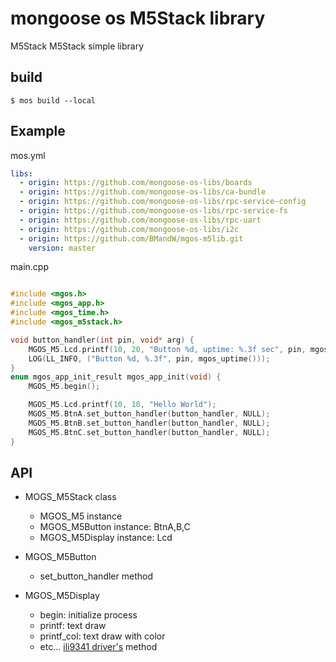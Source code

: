 # mongoose os M5Stack library

M5Stack M5Stack simple library

## build

```
$ mos build --local
```

## Example

mos.yml
```yaml
libs:
  - origin: https://github.com/mongoose-os-libs/boards
  - origin: https://github.com/mongoose-os-libs/ca-bundle
  - origin: https://github.com/mongoose-os-libs/rpc-service-config
  - origin: https://github.com/mongoose-os-libs/rpc-service-fs
  - origin: https://github.com/mongoose-os-libs/rpc-uart
  - origin: https://github.com/mongoose-os-libs/i2c
  - origin: https://github.com/BMandW/mgos-m5lib.git
    version: master

```

main.cpp
```cpp

#include <mgos.h>
#include <mgos_app.h>
#include <mgos_time.h>
#include <mgos_m5stack.h>

void button_handler(int pin, void* arg) {
    MGOS_M5.Lcd.printf(10, 20, "Button %d, uptime: %.3f sec", pin, mgos_uptime());
    LOG(LL_INFO, ("Button %d, %.3f", pin, mgos_uptime()));
}
enum mgos_app_init_result mgos_app_init(void) {
    MGOS_M5.begin();

    MGOS_M5.Lcd.printf(10, 10, "Hello World");
    MGOS_M5.BtnA.set_button_handler(button_handler, NULL);
    MGOS_M5.BtnB.set_button_handler(button_handler, NULL);
    MGOS_M5.BtnC.set_button_handler(button_handler, NULL);
}

```

## API

- MOGS_M5Stack class
    - MGOS_M5 instance
    - MGOS_M5Button instance: BtnA,B,C
    - MGOS_M5Display instance: Lcd

- MGOS_M5Button
    - set_button_handler method

- MGOS_M5Display
    - begin: initialize process
    - printf: text draw
    - printf_col: text draw with color
    - etc... [ili9341 driver's](https://mongoose-os.com/docs/mongoose-os/api/drivers/ili9341-spi.md) method